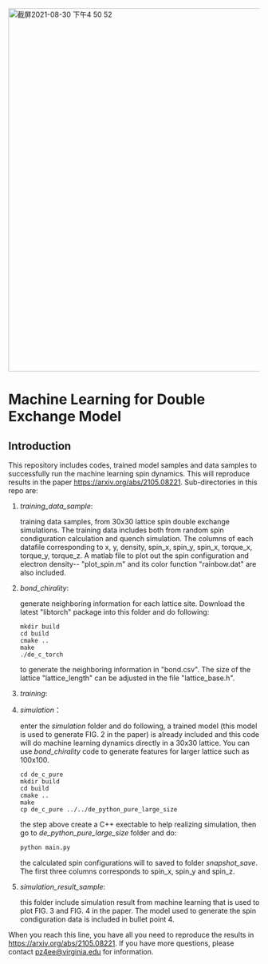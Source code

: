 <img width="727" alt="截屏2021-08-30 下午4 50 52" src="https://user-images.githubusercontent.com/32048073/131403794-dda267ba-9528-4ebf-9688-37e7ba130f34.png">

# Machine Learning for Double Exchange Model

## Introduction
This repository includes codes, trained model samples and data samples to successfully run the machine learning spin dynamics. This will reproduce results in the paper https://arxiv.org/abs/2105.08221. Sub-directories in this repo are:
1. *training_data_sample*:

      training data samples, from 30x30 lattice spin double exchange simulations. The training data includes both from random spin condiguration calculation and quench simulation. The columns of each datafile corresponding to x, y, density, spin_x, spin_y, spin_x, torque_x, torque_y, torque_z. A matlab file to plot out the spin configuration and electron density-- "plot_spin.m" and its color function "rainbow.dat" are also included. 
  
2. *bond_chirality*: 
      
      generate neighboring information for each lattice site. Download the latest "libtorch" package into this folder and do following:
      ```shell
      mkdir build
      cd build
      cmake ..
      make
      ./de_c_torch
      ```
      to generate the neighboring information in "bond.csv". The size of the lattice "lattice_length" can be adjusted in the file "lattice_base.h".
      
3. *training*:

      
4. *simulation*：

      enter the *simulation* folder and do following, a trained model (this model is used to generate FIG. 2 in the paper) is already included and this code will do machine learning dynamics directly in a 30x30 lattice. You can use *bond_chirality* code to generate features for larger lattice such as 100x100.

      ```shell
      cd de_c_pure
      mkdir build
      cd build
      cmake ..
      make
      cp de_c_pure ../../de_python_pure_large_size
      ```
      the step above create a C++ exectable to help realizing simulation, then go to *de_python_pure_large_size* folder and do:
      ```python
      python main.py
      ```
      the calculated spin configurations will to saved to folder *snapshot_save*. The first three columns corresponds to spin_x, spin_y and spin_z. 
      
 5. *simulation_result_sample*:
      
      this folder include simulation result from machine learning that is used to plot FIG. 3 and FIG. 4 in the paper. The model used to generate the spin condiguration data is included in bullet point 4.
      
When you reach this line, you have all you need to reproduce the results in https://arxiv.org/abs/2105.08221. If you have more questions, please contact pz4ee@virginia.edu for information.
